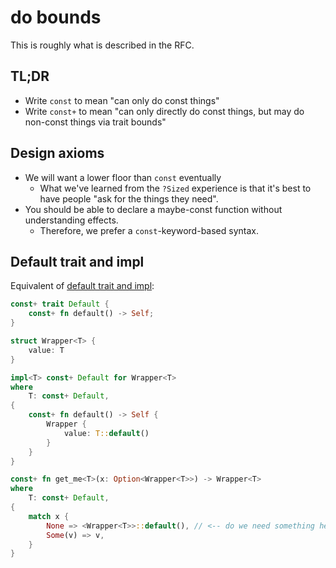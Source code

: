 # do bounds

This is roughly what is described in the RFC.

## TL;DR

* Write `const` to mean "can only do const things"
* Write `const+` to mean "can only directly do const things, but may do non-const things via trait bounds"

## Design axioms

* We will want a lower floor than `const` eventually
    * What we've learned from the `?Sized` experience is that it's best to have people "ask for the things they need".
* You should be able to declare a maybe-const function without understanding effects.
    * Therefore, we prefer a `const`-keyword-based syntax.

## Default trait and impl

Equivalent of [default trait and impl](./formality-example.md#default-trait-and-impl):

```rust
const+ trait Default {
    const+ fn default() -> Self;
}

struct Wrapper<T> {
    value: T
}

impl<T> const+ Default for Wrapper<T>
where
    T: const+ Default,
{
    const+ fn default() -> Self {
        Wrapper {
            value: T::default()
        }
    }
}

const+ fn get_me<T>(x: Option<Wrapper<T>>) -> Wrapper<T>
where
    T: const+ Default,
{
    match x {
        None => <Wrapper<T>>::default(), // <-- do we need something here?
        Some(v) => v,
    }
}
```

